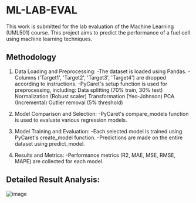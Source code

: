 # ML-LAB-EVAL
 This work is submitted for the lab evaluation of the Machine Learning (UML501) course. This project aims to predict the performance of a fuel cell using machine learning techniques.
## Methodology

1. Data Loading and Preprocessing:
-The dataset is loaded using Pandas.
-Columns ('Target1', 'Target2', 'Target3', 'Target4') are dropped according to instructions.
-PyCaret's setup function is used for preprocessing, including:
       Data splitting (70% train, 30% test)
       Normalization (Robust scaler)
       Transformation (Yeo-Johnson)
       PCA (Incremental)
       Outlier removal (5% threshold)
   
2. Model Comparison and Selection:
-PyCaret's compare_models function is used to evaluate various regression models.

3. Model Training and Evaluation:
-Each selected model is trained using PyCaret's create_model function.
-Predictions are made on the entire dataset using predict_model.

4. Results and Metrics:
-Performance metrics (R2, MAE, MSE, RMSE, MAPE) are collected for each model.

## Detailed Result Analysis:

![image](https://github.com/user-attachments/assets/e5df5628-e0a5-447b-8e46-30d4dc6af631)




